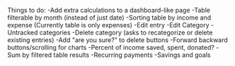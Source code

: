 Things to do:
-Add extra calculations to a dashboard-like page
-Table filterable by month (instead of just date)
-Sorting table by income and expense (Currently table is only expenses)
-Edit entry
-Edit Category
-Untracked categories
-Delete category (asks to recategorize or delete existing entries)
-Add "are you sure?" to delete buttons
-Forward backward buttons/scrolling for charts
-Percent of income saved, spent, donated?
-Sum by filtered table results
-Recurring payments
-Savings and goals
